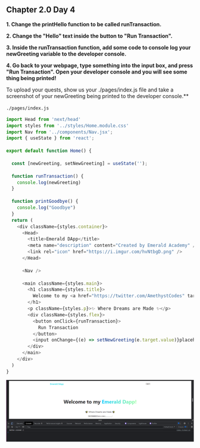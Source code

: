 ## Chapter 2.0 Day 4

**1. Change the printHello function to be called runTransaction.**

**2. Change the "Hello" text inside the button to "Run Transaction".**

**3. Inside the runTransaction function, add some code to console log your newGreeting variable to the developer console.**

**4. Go back to your webpage, type something into the input box, and press "Run Transaction". Open your developer console and you will see some thing being printed!**

To upload your quests, show us your ./pages/index.js file and take a screenshot of your newGreeting being printed to the developer console.**

`./pages/index.js`
```javascript
import Head from 'next/head'
import styles from '../styles/Home.module.css'
import Nav from '../components/Nav.jsx';
import { useState } from 'react';
 
export default function Home() {
 
  const [newGreeting, setNewGreeting] = useState('');
 
  function runTransaction() {
    console.log(newGreeting)
  }
 
  function printGoodbye() {
    console.log("Goodbye")
  }
  return (
    <div className={styles.container}>
      <Head>
        <title>Emerald DApp</title>
        <meta name="description" content="Created by Emerald Academy" />
        <link rel="icon" href="https://i.imgur.com/hvNtbgD.png" />
      </Head>
 
      <Nav />
 
      <main className={styles.main}>
        <h1 className={styles.title}>
          Welcome to my <a href="https://twitter.com/AmethystCodes" target="_blank">Emerald Dapp!</a>
        </h1>
        <p className={styles.p}>✨ Where Dreams are Made ✨</p>
        <div className={styles.flex}>
          <button onClick={runTransaction}>
            Run Transaction
          </button>
          <input onChange={(e) => setNewGreeting(e.target.value)}placeholder="Hello!!" />
        </div>
      </main>
    </div>
  )
}
```

![newGreeting](/images/run-transaction-btn.png)

